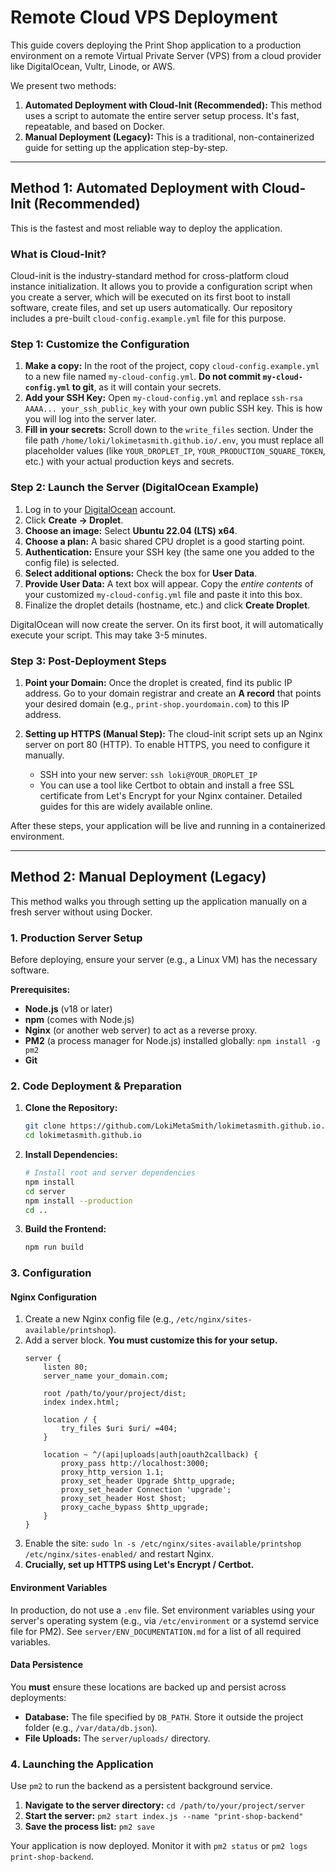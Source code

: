 # Remote Cloud VPS Deployment

This guide covers deploying the Print Shop application to a production environment on a remote Virtual Private Server (VPS) from a cloud provider like DigitalOcean, Vultr, Linode, or AWS.

We present two methods:
1.  **Automated Deployment with Cloud-Init (Recommended):** This method uses a script to automate the entire server setup process. It's fast, repeatable, and based on Docker.
2.  **Manual Deployment (Legacy):** This is a traditional, non-containerized guide for setting up the application step-by-step.

---

## Method 1: Automated Deployment with Cloud-Init (Recommended)

This is the fastest and most reliable way to deploy the application.

### What is Cloud-Init?
Cloud-init is the industry-standard method for cross-platform cloud instance initialization. It allows you to provide a configuration script when you create a server, which will be executed on its first boot to install software, create files, and set up users automatically. Our repository includes a pre-built `cloud-config.example.yml` file for this purpose.

### Step 1: Customize the Configuration

1.  **Make a copy:** In the root of the project, copy `cloud-config.example.yml` to a new file named `my-cloud-config.yml`. **Do not commit `my-cloud-config.yml` to git**, as it will contain your secrets.
2.  **Add your SSH Key:** Open `my-cloud-config.yml` and replace `ssh-rsa AAAA... your_ssh_public_key` with your own public SSH key. This is how you will log into the server later.
3.  **Fill in your secrets:** Scroll down to the `write_files` section. Under the file path `/home/loki/lokimetasmith.github.io/.env`, you must replace all placeholder values (like `YOUR_DROPLET_IP`, `YOUR_PRODUCTION_SQUARE_TOKEN`, etc.) with your actual production keys and secrets.

### Step 2: Launch the Server (DigitalOcean Example)

1.  Log in to your [DigitalOcean](https://www.digitalocean.com/) account.
2.  Click **Create -> Droplet**.
3.  **Choose an image:** Select **Ubuntu 22.04 (LTS) x64**.
4.  **Choose a plan:** A basic shared CPU droplet is a good starting point.
5.  **Authentication:** Ensure your SSH key (the same one you added to the config file) is selected.
6.  **Select additional options:** Check the box for **User Data**.
7.  **Provide User Data:** A text box will appear. Copy the *entire contents* of your customized `my-cloud-config.yml` file and paste it into this box.
8.  Finalize the droplet details (hostname, etc.) and click **Create Droplet**.

DigitalOcean will now create the server. On its first boot, it will automatically execute your script. This may take 3-5 minutes.

### Step 3: Post-Deployment Steps

1.  **Point your Domain:** Once the droplet is created, find its public IP address. Go to your domain registrar and create an **A record** that points your desired domain (e.g., `print-shop.yourdomain.com`) to this IP address.

2.  **Setting up HTTPS (Manual Step):**
    The cloud-init script sets up an Nginx server on port 80 (HTTP). To enable HTTPS, you need to configure it manually.
    -   SSH into your new server: `ssh loki@YOUR_DROPLET_IP`
    -   You can use a tool like Certbot to obtain and install a free SSL certificate from Let's Encrypt for your Nginx container. Detailed guides for this are widely available online.

After these steps, your application will be live and running in a containerized environment.

---

## Method 2: Manual Deployment (Legacy)

This method walks you through setting up the application manually on a fresh server without using Docker.

### 1. Production Server Setup

Before deploying, ensure your server (e.g., a Linux VM) has the necessary software.

**Prerequisites:**
- **Node.js** (v18 or later)
- **npm** (comes with Node.js)
- **Nginx** (or another web server) to act as a reverse proxy.
- **PM2** (a process manager for Node.js) installed globally: `npm install -g pm2`
- **Git**

### 2. Code Deployment & Preparation

1.  **Clone the Repository:**
    ```bash
    git clone https://github.com/LokiMetaSmith/lokimetasmith.github.io.git
    cd lokimetasmith.github.io
    ```
2.  **Install Dependencies:**
    ```bash
    # Install root and server dependencies
    npm install
    cd server
    npm install --production
    cd ..
    ```
3.  **Build the Frontend:**
    ```bash
    npm run build
    ```

### 3. Configuration

#### Nginx Configuration

1.  Create a new Nginx config file (e.g., `/etc/nginx/sites-available/printshop`).
2.  Add a server block. **You must customize this for your setup.**
    ```nginx
    server {
        listen 80;
        server_name your_domain.com;

        root /path/to/your/project/dist;
        index index.html;

        location / {
            try_files $uri $uri/ =404;
        }

        location ~ ^/(api|uploads|auth|oauth2callback) {
            proxy_pass http://localhost:3000;
            proxy_http_version 1.1;
            proxy_set_header Upgrade $http_upgrade;
            proxy_set_header Connection 'upgrade';
            proxy_set_header Host $host;
            proxy_cache_bypass $http_upgrade;
        }
    }
    ```
3.  Enable the site: `sudo ln -s /etc/nginx/sites-available/printshop /etc/nginx/sites-enabled/` and restart Nginx.
4.  **Crucially, set up HTTPS using Let's Encrypt / Certbot.**

#### Environment Variables

In production, do not use a `.env` file. Set environment variables using your server's operating system (e.g., via `/etc/environment` or a systemd service file for PM2). See `server/ENV_DOCUMENTATION.md` for a list of all required variables.

#### Data Persistence

You **must** ensure these locations are backed up and persist across deployments:
- **Database:** The file specified by `DB_PATH`. Store it outside the project folder (e.g., `/var/data/db.json`).
- **File Uploads:** The `server/uploads/` directory.

### 4. Launching the Application

Use `pm2` to run the backend as a persistent background service.

1.  **Navigate to the server directory:** `cd /path/to/your/project/server`
2.  **Start the server:** `pm2 start index.js --name "print-shop-backend"`
3.  **Save the process list:** `pm2 save`

Your application is now deployed. Monitor it with `pm2 status` or `pm2 logs print-shop-backend`.
